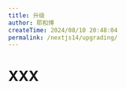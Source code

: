 ```yaml
---
title: 升级
author: 耶和博
createTime: 2024/08/10 20:48:04
permalink: /nextjs14/upgrading/
---
```


# XXX